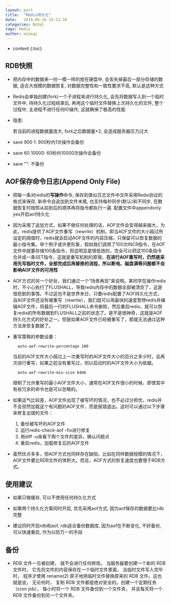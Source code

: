 ```yaml
---
layout: post
title:  "Redis持久化"
date:   2018-06-16 15:12:38
categories: NoSql
tags: Redis
author: miaoqi
---
```


* content
{:toc}

## RDB快照

* 把内存中的数据来一份一模一样的放在硬盘中, 会丢失掉最后一部分存储的数据, 适合大规模的数据恢复, 对数据完整性和一致性要求不高, 默认是这种方式

* Redis会单独创建(fork)一个子进程来进行持久化, 会先将数据写入到一个临时文件中, 待持久化过程结束后, 再用这个临时文件替换上次持久化的文件, 整个过程中, 主进程不进行任何IO操作, 这就确保了极高的性能

* 隐患:

    若当前的进程数据量庞大, fork之后数据量*2, 会造成服务器压力过大

* save 900 1: 900秒内1次操作会备份

* save 60 10000: 60秒内10000次操作会备份

* save "": 不备份

## AOF保存命令日志(Append Only File)

* 把每一条对redis的**写操作**命令, 保存到类似日志文件中文件采用Redis协议的格式来保存, 新命令会追加到文件末尾, 也支持每秒同步(默认)和不同步, 在数据恢复时按照从前到后的顺序再将指令都执行一遍. 配置文件中appendonly yes开启aof持久化

* 因为采用了追加方式，如果不做任何处理的话，AOF文件会变得越来越大，为此，redis提供了AOF文件重写（rewrite）机制，即当AOF文件的大小超过所设定的阈值时，redis就会启动AOF文件的内容压缩，只保留可以恢复数据的最小指令集。举个例子或许更形象，假如我们调用了100次INCR指令，在AOF文件中就要存储100条指令，但这明显是很低效的，完全可以把这100条指令合并成一条SET指令，这就是重写机制的原理。**在进行AOF重写时，仍然是采用先写临时文件，全部完成后再替换的流程，所以断电、磁盘满等问题都不会影响AOF文件的可用性**

* AOF方式的另一个好处，我们通过一个“场景再现”来说明。某同学在操作redis时，不小心执行了FLUSHALL，导致redis内存中的数据全部被清空了，这是很悲剧的事情。不过这也不是世界末日，只要redis配置了AOF持久化方式，且AOF文件还没有被重写（rewrite），我们就可以用最快的速度暂停redis并编辑AOF文件，将最后一行的FLUSHALL命令删除，然后重启redis，就可以恢复redis的所有数据到FLUSHALL之前的状态了。是不是很神奇，这就是AOF持久化方式的好处之一。但是如果AOF文件已经被重写了，那就无法通过这种方法来恢复数据了。

* 重写策略的参数设置：

        auto-aof-rewrite-percentage 100

    当前的AOF文件大小超过上一次重写时的AOF文件大小的百分之多少时，会再次进行重写，如果之前没有重写过，则以启动时的AOF文件大小为依据。

        auto-aof-rewrite-min-size 64mb

    限制了允许重写的最小AOF文件大小，通常在AOF文件很小的时候，即使其中有些冗余的命令也是可以忽略的。

* 如果运气比较差，AOF文件出现了被写坏的情况，也不必过分担忧，redis并不会贸然加载这个有问题的AOF文件，而是报错退出。这时可以通过以下步骤来修复出错的文件：

    1. 备份被写坏的AOF文件
    2. 运行redis-check-aof –fix进行修复
    3. 用diff -u来看下两个文件的差异，确认问题点
    4. 重启redis，加载修复后的AOF文件

* 虽然优点多多，但AOF方式也同样存在缺陷，比如在同样数据规模的情况下，AOF文件要比RDB文件的体积大。而且，AOF方式的恢复速度也要慢于RDB方式。

## 使用建议

* 如果只做缓存, 可以不使用任何持久化方式

* 如果两个持久化方案同时开启, 优先采用aof方式, 因为aof保存的数据要比rdb完整

* 建议同时开启rdb和aof, rdb适合备份数据库, 因为aof在不断变化, 不好备份, 可以快速重启, 作为以防万一的手段

## 备份

* RDB 文件一旦被创建， 就不会进行任何修改。 当服务器要创建一个新的 RDB 文件时， 它先将文件的内容保存在一个临时文件里面， 当临时文件写入完毕时， 程序才使用 rename(2) 原子地用临时文件替换原来的 RDB 文件。这也就是说， 无论何时， 复制 RDB 文件都是绝对安全的。创建一个定期任务（cron job）， 每小时将一个 RDB 文件备份到一个文件夹， 并且每天将一个 RDB 文件备份到另一个文件夹。




​    
​    
​    
​    
​    
​    
​    
​    
​    
​    